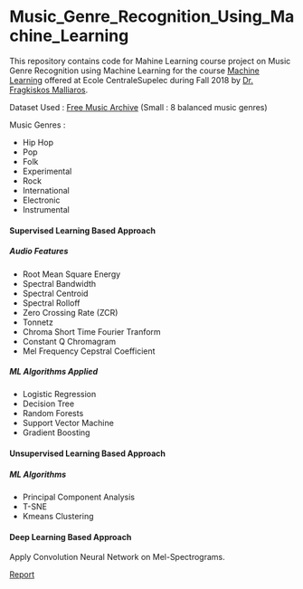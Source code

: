 # Music_Genre_Recognition_Using_Machine_Learning
This repository contains code for Mahine Learning course project on Music Genre Recognition using Machine Learning for the course [Machine Learning](http://fragkiskos.me/teaching/ML-F18/) offered at Ecole CentraleSupelec during Fall 2018 by [Dr. Fragkiskos Malliaros](http://fragkiskos.me/).

Dataset Used : [Free Music Archive](https://arxiv.org/abs/1612.01840) (Small : 8 balanced music genres)

Music Genres :
* Hip Hop
* Pop
* Folk
* Experimental
* Rock
* International
* Electronic
* Instrumental

#### Supervised Learning Based Approach

##### Audio Features
* Root Mean Square Energy
* Spectral Bandwidth
* Spectral Centroid
* Spectral Rolloff
* Zero Crossing Rate (ZCR)
* Tonnetz
* Chroma Short Time Fourier Tranform
* Constant Q Chromagram
* Mel Frequency Cepstral Coefficient

##### ML Algorithms Applied
* Logistic Regression
* Decision Tree
* Random Forests
* Support Vector Machine
* Gradient Boosting

#### Unsupervised Learning Based Approach

##### ML Algorithms
* Principal Component Analysis
* T-SNE
* Kmeans Clustering

#### Deep Learning Based Approach
Apply Convolution Neural Network on Mel-Spectrograms.

[Report](Music_Genre_Recognition_Ayush_Louis_Mohamed_ML_Project_Report.pdf)
